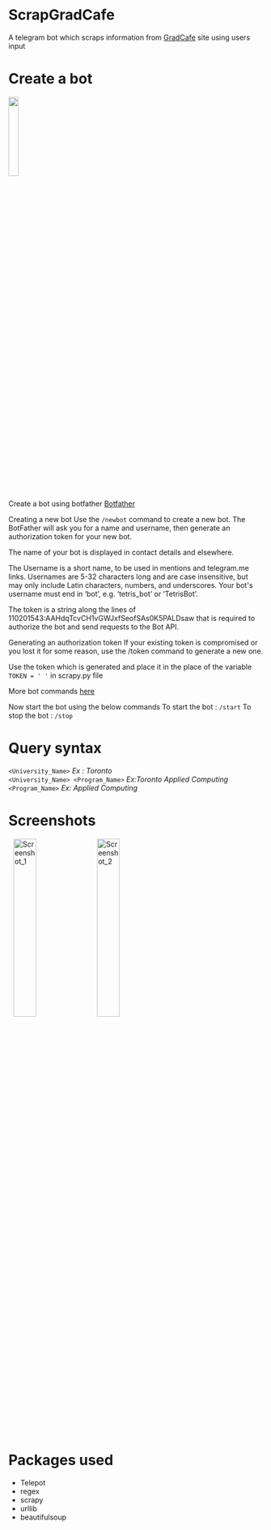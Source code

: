 # ScrapGradCafe

A telegram bot which scraps information from [GradCafe](https://thegradcafe.com/survey/index.php) site using users input


# Create a bot

<img src="https://core.telegram.org/file/811140763/1/PihKNbjT8UE/03b57814e13713da37" width="20%" height="20%" >

Create a bot using botfather [Botfather](https://telegram.me/botfather)

Creating a new bot
Use the `/newbot` command to create a new bot. The BotFather will ask you for a name and username, then generate an authorization token for your new bot.

The name of your bot is displayed in contact details and elsewhere.

The Username is a short name, to be used in mentions and telegram.me links. Usernames are 5-32 characters long and are case insensitive, but may only include Latin characters, numbers, and underscores. Your bot's username must end in ‘bot’, e.g. ‘tetris_bot’ or ‘TetrisBot’.

The token is a string along the lines of 110201543:AAHdqTcvCH1vGWJxfSeofSAs0K5PALDsaw that is required to authorize the bot and send requests to the Bot API.

Generating an authorization token
If your existing token is compromised or you lost it for some reason, use the /token command to generate a new one.

Use the token which is generated and place it in the place of the variable `TOKEN = ' '` in scrapy.py file

More bot commands [here](https://core.telegram.org/bots#botfather-commands) 

Now start the bot using the below commands
To start the bot :  ` /start `
To stop the bot : `/stop `


# Query syntax 

`<University_Name>` *Ex : Toronto* <br/>
`<University_Name> <Program_Name>` *Ex:Toronto Applied Computing* <br/>
`<Program_Name>` *Ex: Applied Computing* <br/>


# Screenshots

<div>
  <img src="https://user-images.githubusercontent.com/11143021/40128360-074dc2d8-594f-11e8-9bfa-df143b82c066.png" alt="Screenshot_1" width="30%" height="30%" hspace="10">
  <img src="https://user-images.githubusercontent.com/11143021/40128362-07b483ec-594f-11e8-8ec5-89cda7404163.png" alt="Screenshot_2"
width="30%" height="30%">
  </div>

# Packages used

* Telepot
* regex
* scrapy
* urllib
* beautifulsoup
